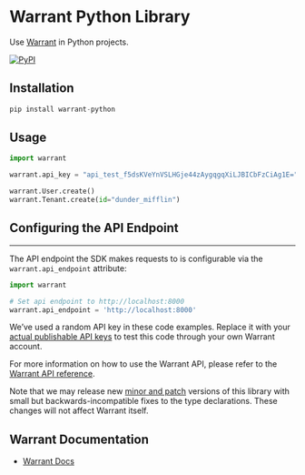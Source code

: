 # Warrant Python Library

Use [Warrant](https://warrant.dev/) in Python projects.

[![PyPI](https://img.shields.io/pypi/v/warrant-python)](https://pypi.org/project/warrant-python/)

## Installation

```python
pip install warrant-python
```

## Usage

```python
import warrant

warrant.api_key = "api_test_f5dsKVeYnVSLHGje44zAygqgqXiLJBICbFzCiAg1E="

warrant.User.create()
warrant.Tenant.create(id="dunder_mifflin")
```

## Configuring the API Endpoint
---
The API endpoint the SDK makes requests to is configurable via the `warrant.api_endpoint` attribute:

```python
import warrant

# Set api endpoint to http://localhost:8000
warrant.api_endpoint = 'http://localhost:8000'
```

We’ve used a random API key in these code examples. Replace it with your
[actual publishable API keys](https://app.warrant.dev) to
test this code through your own Warrant account.

For more information on how to use the Warrant API, please refer to the
[Warrant API reference](https://docs.warrant.dev).

Note that we may release new [minor and patch](https://semver.org/) versions of this library with small but backwards-incompatible fixes to the type declarations. These changes will not affect Warrant itself.

## Warrant Documentation

- [Warrant Docs](https://docs.warrant.dev/)

